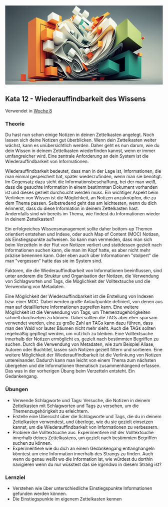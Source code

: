 ![Wiederauffindbarkeit des Wissens](images/woche8.png)

## Kata 12 - Wiederauffindbarkeit des Wissens

Verwendet in [Woche 8](2-1-Woche-8.md)

### Theorie
Du hast nun schon einige Notizen in deinen Zettelkasten angelegt. Noch lassen sich deine Notizen gut überblicken. Wenn dein Zettelkasten weiter wächst, kann es unübersichtlich werden. Daher geht es nun darum, wie du dein Wissen in deinem Zettelkasten wiederfinden kannst, wenn er immer umfangreicher wird. Eine zentrale Anforderung an dein System ist die Wiederauffindbarkeit von Informationen.

Wiederauffindbarkeit bedeutet, dass man in der Lage ist, Informationen, die man einmal gespeichert hat, später wiederzufinden, wenn man sie benötigt. Im Gegensatz dazu steht die Informationsbeschaffung, bei der man weiß, dass die gesuchte Information in einem bestimmten Dokument vorhanden ist und dieses gezielt durchsucht werden muss. Ein wichtiger Aspekt beim Verlinken von Wissen ist die Möglichkeit, an Notizen anzuknüpfen, die zu dem Thema passen. Selbstredend geht das am leichtesten, wenn du dich erinnerst, dass du diese Information in deinem Zettelkasten hast. Andernfalls sind wir bereits im Thema, wie findest du Informationen wieder in deinem Zettelkasten?

Ein erfolgreiches Wissensmanagement sollte daher bottom-up Themen orientiert entstehen und Indexe, oder auch Map of Content (MOC) Notizen, als Einstiegspunkte aufweisen. So kann man vermeiden, dass man sich beim Verzetteln in der Flut von Notizen verliert und stattdessen gezielt nach Informationen suchen kann, die man im Kopf hatte, es aber nicht mehr präzise benennen kann. Oder eben auch über Informationen "stolpert" die man "vergessen" hatte das sie im System sind.

Faktoren, die die Wiederauffindbarkeit von Informationen beeinflussen, sind unter anderem die Struktur und Organisation der Notizen, die Verwendung von Schlagworten und Tags, die Möglichkeit der Volltextsuche und die Verwendung von Metadaten.

Eine Möglichkeit der Wiederauffindbarkeit ist die Erstellung von Indexen bzw. einer MOC. Dabei werden große Anlaufpunkte definiert, von denen aus man auf detailliertere Informationen zugreifen kann. Eine weitere Möglichkeit ist die Verwendung von Tags, um Themenzugehörigkeiten schnell durchsehen zu können. Dabei sollten die TAGs aber eher sparsam verwendet werden, eine zu große Zahl an TAGs kann dazu führen, dass man den Wald vor lauter Bäumen nicht mehr sieht. Auch die TAGs sollten regelmäßig gepflegt werden, um nützlich zu bleiben. Eine Volltextsuche innerhalb der Notizen ermöglicht es, gezielt nach bestimmten Begriffen zu suchen. Durch die Verwendung von Metadaten, wie zum Beispiel Aliase, Autoren oder Buchtitel, lassen sich Notizen gezielt filtern und sortieren. Eine weitere Möglichkeit der Wiederauffindbarkeit ist die Verlinkung von Notizen untereinander. Dadurch kann man leicht von einem Thema zum nächsten übergehen und die Informationen thematisch zusammenhängend erfassen. Das was in der vorherigen Übung beim Verzetteln entsteht. Ein Gedankengang.

### Übungen
- Verwende Schlagworte und Tags: Versuche, die Notizen in deinem Zettelkasten mit Schlagworten und Tags zu versehen, um die Themenzugehörigkeit zu erleichtern.
- Erstelle eine Übersicht über die Schlagworte und Tags, die du in deinem Zettelkasten verwendest, und überlege, wie du sie gezielt einsetzen kannst, um die Wiederauffindbarkeit von Informationen zu verbessern.
- Probiere die Volltextsuche aus: Experimentiere mit der Volltextsuche innerhalb deines Zettelkastens, um gezielt nach bestimmten Begriffen suchen zu können.
- Experimentiere wie du dich an einem Gedankengang entlanghangeln könntest um eine Information innerhalb des Strangs zu finden. Auch wenn du genau weißt wo die Information ist, wie würdest du dorthin navigieren wenn du nur wüsstest das sie _irgendwo_ in diesem Strang ist?


### Lernziel
- Verstehen wie über unterschiedliche Einstiegspunkte Informationen gefunden werden können.
- Die Einstiegspunkte im eigenem Zettelkasten kennen

